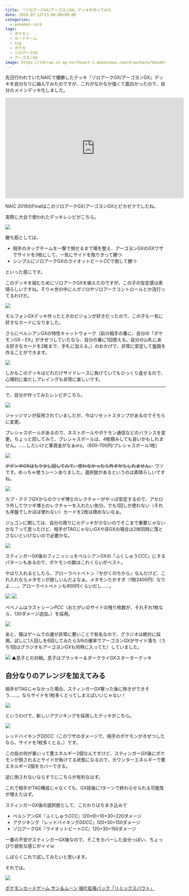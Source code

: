 ```yaml
---
title: 『ゾロアークGX/アーゴヨンGX』デッキを作ってみた
date: 2019-07-12T13:00:00+09:00
categories:
  - pokemon-card
tags:
  - ポケモン
  - カードゲーム
  - tcg
  - ポケカ
  - ゾロアークGX
  - アーゴヨンGX
image: https://t4traw.s3-ap-northeast-1.amazonaws.com/dropshare/V6onRvY5Qm1MwNUp0KLZ93lvNr6cX2KR.jpg
---
```

先日行われていたNAICで優勝したデッキ『ゾロアークGX/アーゴヨンGX』デッキを自分なりに組んでみたのですが、これがなかなか強くて面白かったので、自分のメインデッキ化しました。

<iframe width="560" height="315" src="https://www.youtube.com/embed/okdDt-rZK_o" frameborder="0" allow="accelerometer; autoplay; encrypted-media; gyroscope; picture-in-picture" allowfullscreen></iframe>

NAIC 2019のFinalはこのゾロアークGX/アーゴヨンGXとピカゼクでしたね。

<!--more-->

実際に大会で使われたデッキレシピがこちら。

[![](https://www.pokemon-card.com/deck/deckView.php/deckID/9ggiHg-6lGkrc-Li6n9L.png)](https://www.pokemon-card.com/deck/result.html/deckID/9ggiHg-6lGkrc-Li6n9L/)

勝ち筋としては、

- 相手のタッグチームを一撃で倒せるまで場を整え、アーゴヨンGXのGXワザでサイドを3枚にして、一気にサイドを取りきって勝つ
- シンプルにゾロアークGXのライオットビート<i class="ptcg-e c">C</i><i class="ptcg-e c">C</i>で倒して勝つ

といった感じです。

このデッキを組むためにゾロアークGXを揃えたのですが、この子の安定感は素晴らしいですね。そりゃ世の中にルガゾロやゾロアークコントロールとか流行ってるわけだ。

<img src="https://www.pokemon-card.com/assets/images/card_images/large/SM3p/034050_P_ZOROAKUGX.jpg" class="tcg-card">

モルフォンGXデッキ作ったときのピジョンが好きだったので、この子も一気に好きなカードになりました。

さらにペルシアンGXの特性キャットウォーク（前の相手の番に、自分の「ポケモンGX・EX」がきぜつしていたなら、自分の番に1回使える。自分の山札にある好きなカードを2枚まで、手札に加える。）のおかげで、非常に安定して盤面を作ることができます。

<img src="https://www.pokemon-card.com/assets/images/card_images/large/SM10/036388_P_PERUSHIANGX.jpg" class="tcg-card">

しかもこのデッキはどれだけサイドレースに負けていてもひっくり返せるので、心理的に楽だしプレイングも非常に楽しいです。

---

で、自分が作ってみたレシピがこちら。

[![](https://www.pokemon-card.com/deck/deckView.php/deckID/Kx88cx-GYnoP5-xcxYJx.png)](https://www.pokemon-card.com/deck/result.html/deckID/Kx88cx-GYnoP5-xcxYJx/)

ジャッジマンが採用されていましたが、今はリセットスタンプがあるのでそちらに変更。

プレシャスボールがあるので、ネストボールやポケモン通信などのバランスを変更。ちょっと回してみて、プレシャスボールは、4枚積みしても良いかもしれません。……したいけど軍資金がなぁorz。（600-700円/プレシャスボール1枚）

<img src="https://www.pokemon-card.com/assets/images/card_images/large/SMM/036859_T_PURESHASUBORU.jpg" class="tcg-card">

~~デデンネGXはもう少し回してみて、使わなかったら外すかもしれません。~~ ウソです。めっちゃ使うシーンありました。選択肢があるというのは素晴らしいですね。

<img src="https://www.pokemon-card.com/assets/images/card_images/large/SM9a/036161_P_DEDENNEGX.jpg" class="tcg-card">

カプ・テテフGXからのウツギ博士のレクチャーがやっぱ安定するので、アセロラ外してウツギ博士のレクチャーを入れたい気分。でも1回しか使わない（それも序盤でしかほぼ使わない）カードを2枚は積めないなぁ。

ジュゴンに関しては、自分の周りに火デッキが少ないのでそこまで重要じゃないかな？って思ったけど、相手がTAGじゃないGXや非GXの場合は2体同時に落とさないといけないので必要かな。

<img src="https://www.pokemon-card.com/assets/images/card_images/large/SM10/036344_P_JUGON.jpg" class="tcg-card">

スティンガーGX後のフィニッシュをペルシアンGXの「ふくしゅう<i class="ptcg-e c">C</i><i class="ptcg-e c">C</i><i class="ptcg-e c">C</i>」にするパターンもあるので、ポケモンの数はこれくらいがベスト。

やはり入れるとしたら、アローラベトベトン『かがくのちから』なんだけど、これ入れならメタモンが欲しいんだよなぁ。メタモンたかすぎ（1枚2400円）なりよ……。アローラベトベトンも900円くらいだし……。

<img src="https://www.pokemon-card.com/assets/images/card_images/large/SM4p/034263_P_ARORABETOBETON.jpg" class="tcg-card">

<img src="https://www.pokemon-card.com/assets/images/card_images/large/SM7a/035204_P_METAMON.jpg" class="tcg-card">

ベベノムはラストシーン<i class="ptcg-e p">P</i><i class="ptcg-e c">C</i><i class="ptcg-e c">C</i>（おたがいのサイドの残り枚数が、それぞれ1枚なら、130ダメージ追加。）を採用。

<img src="https://www.pokemon-card.com/assets/images/card_images/large/SM10b/036687_P_BEBENOMU.jpg" class="tcg-card">

あと、僕はゲームでの運が非常に悪いことで有名なので、グラジオは絶対に採用。試しに1人回しを6回してみたら3/6の確率でアーゴヨンGXがサイド落ち（うち1回はグラジオもアーゴヨンGXも同時に入ってた）していました。

![](https://t4traw.s3-ap-northeast-1.amazonaws.com/dropshare/gWjJ2bRarbtwb0F6T6VuxDEKWkwK6dSS.jpg)
▲息子との対戦。息子はブラッキー＆ダークライGXスターターデッキ

## 自分なりのアレンジを加えてみる

相手がTAGじゃなかった場合、スティンガーGX撃った後に隙きができそう……。ならサイドを1枚多くとってしまえばいいじゃない！

![](https://www.pokemon-card.com/deck/deckView.php/deckID/JxDcxY-3fZPdR-48Yx4K.png)

というわけで、新しいアクジキングを採用したデッキがこちら。

<img src="https://www.pokemon-card.com/assets/images/card_images/large/SM11a/036950_P_AKUJIKINGU.jpg" class="tcg-card">

レッドバイキング<i class="ptcg-e d">D</i><i class="ptcg-e d">D</i><i class="ptcg-e c">C</i><i class="ptcg-e c">C</i>（このワザのダメージで、相手のポケモンがきぜつしたなら、サイドを1枚多くとる。）です。

この技の何が重いって悪エネルギー2個なんですけど、スティンガーGX後にポケモンが倒されるとサイドが負けてる状態になるので、カウンターエネルギーで悪エネルギー2個をカバーできる。

逆に倒されないならすでにこちらが有利なはず。

これで相手がTAG構成じゃなくても、GX技後に1ターンで終わらせられる可能性が増えたはず。

スティンガーGX後の選択肢として、こだわりはちまき込みで

- ペルシアンGX『ふくしゅう<i class="ptcg-e c">C</i><i class="ptcg-e c">C</i><i class="ptcg-e c">C</i>』(20*9)+10+30=220ダメージ
- アクジキング『レッドバイキング<i class="ptcg-e d">D</i><i class="ptcg-e d">D</i><i class="ptcg-e c">C</i><i class="ptcg-e c">C</i>』120+30=150ダメージ
- ゾロアークGX『ライオットビート<i class="ptcg-e c">C</i><i class="ptcg-e c">C</i>』120+30=150ダメージ

一番の不安がスティンガーGX後なので、そこをカバーした自分っぽい、ちょっぴり弱気な感じがイイｗ

しばらくこれで試してみたいと思います。

それでは。

<div class="amazfy">
<a href="https://www.amazon.co.jp/dp/B07PQCV4P1?tag=t4traw-22">
<img src="https://ws-fe.amazon-adsystem.com/widgets/q?_encoding=UTF8&ASIN=B07PQCV4P1&Format=_SL250_&ID=AsinImage&MarketPlace=JP&ServiceVersion=20070822&WS=1&tag=t4traw-22&language=ja_JP">
<p>ポケモンカードゲーム サン＆ムーン 強化拡張パック「リミックスバウト」</p>
</a>
</div>